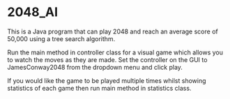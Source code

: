 # 2048_AI
This is a Java program that can play 2048 and reach an average score of 50,000 using a tree search algorithm.


Run the main method in controller class for a visual game which allows you to watch the moves as they are made. 
Set the controller on the GUI to JamesConway2048 from the dropdown menu and click play.

If you would like the game to be played multiple times whilst showing statistics of each game then run main method in statistics class.